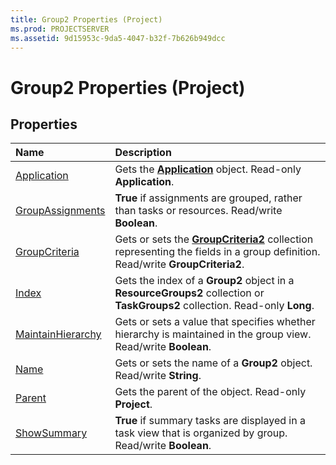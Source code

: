 ```yaml
---
title: Group2 Properties (Project)
ms.prod: PROJECTSERVER
ms.assetid: 9d15953c-9da5-4047-b32f-7b626b949dcc
---
```



# Group2 Properties (Project)

## Properties



|**Name**|**Description**|
|:-----|:-----|
|[Application](group2-application-property-project.md)|Gets the  **[Application](application-object-project.md)** object. Read-only **Application**.|
|[GroupAssignments](group2-groupassignments-property-project.md)|**True** if assignments are grouped, rather than tasks or resources. Read/write **Boolean**.|
|[GroupCriteria](group2-groupcriteria-property-project.md)|Gets or sets the  **[GroupCriteria2](groupcriteria2-object-project.md)** collection representing the fields in a group definition. Read/write **GroupCriteria2**.|
|[Index](group2-index-property-project.md)|Gets the index of a  **Group2** object in a **ResourceGroups2** collection or **TaskGroups2** collection. Read-only **Long**.|
|[MaintainHierarchy](group2-maintainhierarchy-property-project.md)|Gets or sets a value that specifies whether hierarchy is maintained in the group view. Read/write  **Boolean**.|
|[Name](group2-name-property-project.md)|Gets or sets the name of a  **Group2** object. Read/write **String**.|
|[Parent](group2-parent-property-project.md)|Gets the parent of the object. Read-only  **Project**.|
|[ShowSummary](group2-showsummary-property-project.md)|**True** if summary tasks are displayed in a task view that is organized by group. Read/write **Boolean**.|

